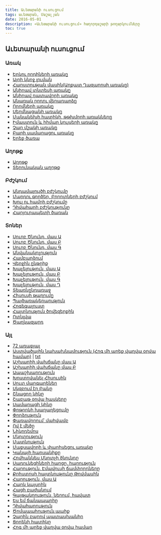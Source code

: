 ```yaml
---
title: Աւետարանի ուսուցում
tags: աւետարան, Մաշալյան
date: 2016-05-01
description: «Աւետարանի ուսուցում» հաղորդաշարի թողարկումները
toc: true
---
```


## Աւետարանի ուսուցում


### Առակ
* <a target="_blank" href="https://www.youtube.com/watch?v=Flcxa9uLv3M">Երկու որդիների առակը</a>
* <a target="_blank" href="https://www.youtube.com/watch?v=ep5MMd6gBx0">Այրի կնոջ լուման</a>
* <a target="_blank" href="https://www.youtube.com/watch?v=ep5MMd6gBx0">Հարստության մասին(Աղքատ Ղազարոսի առակը)</a>
* <a target="_blank" href="https://www.youtube.com/watch?v=OoFpzsNu_14">Անիրավ տնտեսի առակը</a>
* <a target="_blank" href="https://www.youtube.com/watch?v=cfrPdRoMmOA">Անիրավ դատավորի առակը</a>
* <a target="_blank" href="https://www.youtube.com/watch?v=TXMKQClUPDc">Անառակ որդու վերադարձը</a>
* <a target="_blank" href="https://www.youtube.com/watch?v=gxmVfNj4G2Y">Որոմների առակը</a>
* <a target="_blank" href="https://www.youtube.com/watch?v=OO-2RNwnMAQ">Սերմնացանի առակը</a>
* <a target="_blank" href="https://www.youtube.com/watch?v=-ICbGHhJ0LY">Մանանեխի հատիկի, թթխմորի առակները</a>
* <a target="_blank" href="https://www.youtube.com/watch?v=6wL9DCgPUzE">Իմաստուն և հիմար կույսերի առակը</a>
* <a target="_blank" href="https://www.youtube.com/watch?v=ZicxVk2iT3E">Չար մշակի առակը</a>
* <a target="_blank" href="https://www.youtube.com/watch?v=TCHXaIXyQbA">Բարի սամարացու առակը</a>
* <a target="_blank" href="https://www.youtube.com/watch?v=abo0kBVrWSk">Երեք ծառա</a>

### Աղոթք
* <a target="_blank" href="https://www.youtube.com/watch?v=1zqbeh77fdc">Աղոթք</a>
* <a target="_blank" href="https://www.youtube.com/watch?v=mj-bti2RGF8">Տերունական աղոթք</a>

### Բժշկում
* <a target="_blank" href="https://www.youtube.com/watch?v=x6IRHG5se_o">Անդամալույծի բժշկումը</a>
* <a target="_blank" href="https://www.youtube.com/watch?v=zouLJpBXpEg">Մարդու գործեր, Բորոտների բժշկում</a>
* <a target="_blank" href="https://www.youtube.com/watch?v=kUhkPzW1KQE">Խուլ ու համրի բժշկումը</a>
* <a target="_blank" href="https://www.youtube.com/watch?v=U2Dxxdr-YY4">Դիվահարի բժշկությունը</a>
* <a target="_blank" href="https://www.youtube.com/watch?v=MBOGM_p2zW">Հարյուրապետի ծառան</a>

### Տոներ
* <a target="_blank" href="https://www.youtube.com/watch?v=OCJq_ABFH_A">Սուրբ Ծնունդ, մաս Ա</a>
* <a target="_blank" href="https://www.youtube.com/watch?v=fmpgJaMPK_g">Սուրբ Ծնունդ, մաս Բ</a>
* <a target="_blank" href="https://www.youtube.com/watch?v=bJg_752un7Y">Սուրբ Ծնունդ, մաս Գ</a>
* <a target="_blank" href="https://www.youtube.com/watch?v=d2LPgUOYVR4">Անվանակոչություն</a>
* <a target="_blank" href="https://www.youtube.com/watch?v=VRRxIXWIc2I">Համբարձում</a>
* <a target="_blank" href="https://www.youtube.com/watch?v=20YLZZnhRT8">Վերջին ընթրիք</a>
* <a target="_blank" href="https://www.youtube.com/watch?v=PUFljdx8MNE">Խաչելություն, մաս Ա</a>
* <a target="_blank" href="https://www.youtube.com/watch?v=u1dWAlVsUPI">Խաչելություն, մաս Բ</a>
* <a target="_blank" href="https://www.youtube.com/watch?v=xqCPadbZcd0">Խաչելություն, մաս Գ</a>
* <a target="_blank" href="https://www.youtube.com/watch?v=mVGZJzDkAcQ">Խաչելություն, մաս Դ</a>
* <a target="_blank" href="https://www.youtube.com/watch?v=mbDf1XJGyeo">Տեառնընդառաջ</a>
* <a target="_blank" href="https://www.youtube.com/watch?v=zrGVyskcgfc">Հիսուսի թաղումը</a>
* <a target="_blank" href="https://www.youtube.com/watch?v=VaHbBL4GAzI">Պայծառակերպություն</a>
* <a target="_blank" href="https://www.youtube.com/watch?v=JvDYVwcvSbw">Հոգեգալուստ</a>
* <a target="_blank" href="https://www.youtube.com/watch?v=ip72D8jWI9Q">Հայտնություն ծովեզերքին</a>
* <a target="_blank" href="https://www.youtube.com/watch?v=biZEiGF-OmQ">Ոտնլվա</a>
* <a target="_blank" href="https://www.youtube.com/watch?v=K_2o-SlKxAA">Ծաղկազարդ</a>

### Այլ
* <a target="_blank" href="https://www.youtube.com/watch?v=CmxTCOdXmT8">72 առաքյալ</a>
* <a target="_blank" href="https://www.youtube.com/watch?v=Nfb-RggRsSc">Աստվածային նախախնամություն (Հոգ մի արեք վաղվա օրվա համար)</a> | [txt](astvacain-naxaxnamutyun.html) 
* <a target="_blank" href="https://www.youtube.com/watch?v=s22fSBUdl9Q">Աշխարհի վախճանը մաս Ա</a>
* <a target="_blank" href="https://www.youtube.com/watch?v=U1IaR9QAB84">Աշխարհի վախճանը մաս Բ</a>
* <a target="_blank" href="https://www.youtube.com/watch?v=tU_w3stzPgc">Ապաշխարություն</a>
* <a target="_blank" href="https://www.youtube.com/watch?v=kl-QcYlBJ-A">Խոստովանել Հիսուսին </a>
* <a target="_blank" href="https://www.youtube.com/watch?v=Ptgk7ozZ7ik">Սուտ մարգարեներ</a>
* <a target="_blank" href="https://www.youtube.com/watch?v=lshySt5HLbY">Սկզբում էր Բանը</a>
* <a target="_blank" href="https://www.youtube.com/watch?v=GztNaKYSHVQ">Շնացող կինը</a>
* <a target="_blank" href="https://www.youtube.com/watch?v=069bBQcRVPM">Շաբաթ օրվա հասկերը</a>
* <a target="_blank" href="https://www.youtube.com/watch?v=ZBOV1zocsfU">Սամարացի կինը</a>
* <a target="_blank" href="https://www.youtube.com/watch?v=zEUJhEOABm0">Փոթորկի խաղաղեցումը</a>
* <a target="_blank" href="https://www.youtube.com/watch?v=SvdJL6hqCC0">Փորձություն</a>
* <a target="_blank" href="https://www.youtube.com/watch?v=BQ70vgb2ft4">Փառավորում՝ մահվամբ</a>
* <a target="_blank" href="https://www.youtube.com/watch?v=HGCDNbZLNzU">Ով է մեծը</a>
* <a target="_blank" href="https://www.youtube.com/watch?v=WwY1RX89p">Նիկոդեմոս</a>
* <a target="_blank" href="https://www.youtube.com/watch?v=XrNJ9PGuz2U">Մկրտություն</a>
* <a target="_blank" href="https://www.youtube.com/watch?v=foEpu5Oi0PM">Մատնություն</a>
* <a target="_blank" href="https://www.youtube.com/watch?v=3HkJyi45-nM">Մաքսավորի և փարիսեցու առակը</a>
* <a target="_blank" href="https://www.youtube.com/watch?v=t_vJ_vzZcNU">Կանայի հարսանիքը</a>
* <a target="_blank" href="https://www.youtube.com/watch?v=MsKiL3FoWpU">Հովհաննես Մկրտչի ծնունդը</a>
* <a target="_blank" href="https://www.youtube.com/watch?v=DvCfTPkBhpA">Սադուկեցիների հարցը, հարություն</a>
* <a target="_blank" href="https://www.youtube.com/watch?v=LcfNyZxo_dU">Հարություն. Էմավուսի ճամփորդները</a>
* <a target="_blank" href="https://www.youtube.com/watch?v=8zGtA8CkHbs">Քրիստոսի հայտնությունը Թովմասին</a>
* <a target="_blank" href="https://www.youtube.com/watch?v=6ccUU8P9oAU">Հարություն, մաս Ա</a>
* <a target="_blank" href="https://www.youtube.com/watch?v=pyDyWIUAnRQ">Հարկ կայսրին</a>
* <a target="_blank" href="https://www.youtube.com/watch?v=_c5VkaRk9Qs">Հացի բաժանում</a>
* <a target="_blank" href="https://www.youtube.com/watch?v=VyD7ioGInWw">Գայթակղություն, ներում, հավատ</a>
* <a target="_blank" href="https://www.youtube.com/watch?v=yjirjGYbt2s">Ես եմ ճանապարհը</a>
* <a target="_blank" href="https://www.youtube.com/watch?v=ZfbMchHRJaY">Դիվահարություն</a>
* <a target="_blank" href="https://www.youtube.com/watch?v=sVt9oFv313w">Ծոմապահություն,պահք</a>
* <a target="_blank" href="https://www.youtube.com/watch?v=0F1_AAzFWXc">Չարին բարով պատասխանիր</a>
* <a target="_blank" href="https://www.youtube.com/watch?v=Y7lOynLJIr4">Ցորենի հատիկը</a>
* <a target="_blank" href="https://www.youtube.com/watch?v=4PW9ErmeKQ4">Հոգ մի արեք վաղվա օրվա համար</a>

